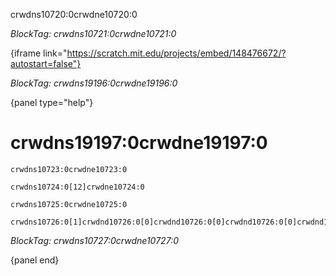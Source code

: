 crwdns10720:0crwdne10720:0

*BlockTag: crwdns10721:0crwdne10721:0*

{iframe link="https://scratch.mit.edu/projects/embed/148476672/?autostart=false"}

*BlockTag: crwdns19196:0crwdne19196:0*

{panel type="help"}

# crwdns19197:0crwdne19197:0

<pre><code class="scratch:split:random">crwdns10723:0crwdne10723:0
</code></pre>

<pre><code class="scratch:split:random">crwdns10724:0[12]crwdne10724:0
</code></pre>

<pre><code class="scratch:split:random">crwdns10725:0crwdne10725:0
</code></pre>

<pre><code class="scratch:split:random">crwdns10726:0[1]crwdnd10726:0[0]crwdnd10726:0[0]crwdnd10726:0[0]crwdnd10726:0[0]crwdne10726:0
</code></pre>

*BlockTag: crwdns10727:0crwdne10727:0*

{panel end}
